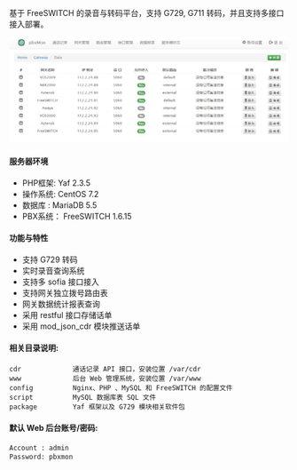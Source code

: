 基于 FreeSWITCH 的录音与转码平台，支持 G729, G711 转码，并且支持多接口接入部署。

![screenshot](./script/screenshot.png)

#### 服务器环境


- PHP框架:  Yaf 2.3.5
- 操作系统: CentOS 7.2
- 数据库 :  MariaDB 5.5
- PBX系统： FreeSWITCH 1.6.15

#### 功能与特性

- 支持 G729 转码
- 实时录音查询系统
- 支持多 sofia 接口接入
- 支持网关独立拨号路由表
- 网关数据统计报表查询
- 采用 restful 接口存储话单
- 采用 mod_json_cdr 模块推送话单


#### 相关目录说明:
```
cdr             通话记录 API 接口，安装位置 /var/cdr
www             后台 Web 管理系统，安装位置 /var/www
config          Nginx、PHP 、MySQL 和 FreeSWITCH 的配置文件
script          MySQL 数据库表 SQL 文件
package         Yaf 框架以及 G729 模块相关软件包
```

#### 默认 Web 后台账号/密码:
```
Account : admin
Password: pbxmon
```
